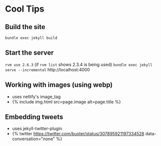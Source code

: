 # Cool Tips

## Build the site
`bundle exec jekyll build`

## Start the server 
`rvm use 2.6.3` (if `rvm list` shows 2.3.4 is being used)
`bundle exec jekyll serve --incremental`
http://localhost:4000

## Working with images (using webp)
- uses netlify's image_tag
- {% include img.html src=page.image alt=page.title %}

## Embedding tweets
- uses jekyll-twitter-plugin
- {% twitter https://twitter.com/buster/status/307895921197334528 data-conversation="none" %}